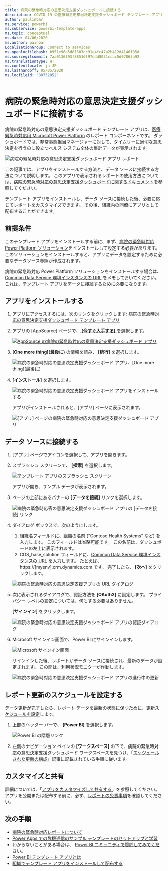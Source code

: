 ```yaml
---
title: 病院の緊急時対応の意思決定支援ダッシュボードに接続する
description: COVID-19 の医療緊急用意思決定支援ダッシュボード テンプレート アプリを取得してインストールする方法、およびデータに接続する方法
author: paulinbar
ms.service: powerbi
ms.subservice: powerbi-template-apps
ms.topic: conceptual
ms.date: 04/06/2020
ms.author: painbar
LocalizationGroup: Connect to services
ms.openlocfilehash: b951e96a5d81603dc91e4fc47a2b412d4140f85d
ms.sourcegitcommit: 7aa0136f93f88516f97ddd8031ccac5d07863b92
ms.translationtype: HT
ms.contentlocale: ja-JP
ms.lasthandoff: 05/05/2020
ms.locfileid: "80752052"
---
```

# <a name="connect-to-the-hospital-emergency-response-decision-support-dashboard"></a>病院の緊急時対応の意思決定支援ダッシュボードに接続する
病院の緊急時対応の意思決定支援ダッシュボード テンプレート アプリは、[医療緊急時対応用 Microsoft Power Platform](https://powerapps.microsoft.com/blog/emergency-response-solution-a-microsoft-power-platform-solution-for-healthcare-emergency-response/) のレポート コンポーネントです。 ダッシュボードでは、非常事態担当マネージャーに対して、タイムリーに適切な意思決定を行うのに役立つヘルス システム全体の集計データが表示されます。

![病院の緊急時対応の意思決定支援ダッシュボード アプリ レポート](media/service-connect-to-health-emergency-response/service-health-emergency-response-app-report.png)

この記事では、アプリをインストールする方法と、データ ソースに接続する方法について説明します。 このアプリで表示されるレポートの使用方法については、[病院の緊急時対応の意思決定支援ダッシュボードに関するドキュメント](https://docs.microsoft.com/powerapps/sample-apps/emergency-response/deploy-configure#view-the-power-bi-dashboard)を参照してください。

テンプレート アプリをインストールし、データ ソースに接続した後、必要に応じてレポートをカスタマイズできます。 その後、組織内の同僚にアプリとして配布することができます。

## <a name="prerequisites"></a>前提条件

このテンプレート アプリをインストールする前に、まず、[病院の緊急時対応 Power Platform ソリューション](https://docs.microsoft.com/powerapps/sample-apps/emergency-response/deploy-configure)をインストールして設定する必要があります。 このソリューションをインストールすると、アプリにデータを設定するために必要なデータソース参照が作成されます。

病院の緊急時対応 Power Platform ソリューションをインストールする場合は、[Common Data Service 環境インスタンスの URL](https://docs.microsoft.com/powerapps/sample-apps/emergency-response/deploy-configure#publish-the-power-bi-dashboard) をメモしておいてください。 これは、テンプレート アプリをデータに接続するために必要になります。

## <a name="install-the-app"></a>アプリをインストールする

1. アプリにアクセスするには、次のリンクをクリックします: [病院の緊急時対応の意思決定支援ダッシュボード テンプレート アプリ](https://appsource.microsoft.com/en-us/product/power-bi/pbi-contentpacks.powerapps_healthcare)

1. アプリの [AppSource] ページで、[ **[今すぐ入手する]** ](https://appsource.microsoft.com/en-us/product/power-bi/pbi-contentpacks.powerapps_healthcare) を選択します。

    [![AppSource の病院の緊急時対応の意思決定支援ダッシュボード アプリ](media/service-connect-to-health-emergency-response/service-health-emergency-response-app-appsource-get-it-now.png)](https://appsource.microsoft.com/en-us/product/power-bi/pbi-contentpacks.powerapps_healthcare)

1. **[One more thing]\(最後に\)** の情報を読み、 **[続行]** を選択します。

    ![病院の緊急時対応の意思決定支援ダッシュボード アプリ、[One more thing]\(最後に\)](media/service-connect-to-health-emergency-response/service-health-emergency-response-1-more-thing.png)

1. **[インストール]** を選択します。 

    ![病院の緊急時対応の意思決定支援ダッシュボード アプリをインストールする](media/service-connect-to-health-emergency-response/service-health-emergency-response-select-install.png)

    アプリがインストールされると、[アプリ] ページに表示されます。

   ![[アプリ] ページの病院の緊急時対応の意思決定支援ダッシュボード アプリ](media/service-connect-to-health-emergency-response/service-health-emergency-response-app-apps-page-icon.png)

## <a name="connect-to-data-sources"></a>データ ソースに接続する

1. [アプリ] ページでアイコンを選択して、アプリを開きます。

1. スプラッシュ スクリーンで、 **[探索]** を選択します。

   ![テンプレート アプリのスプラッシュ スクリーン](media/service-connect-to-health-emergency-response/service-health-emergency-response-app-splash-screen.png)

   アプリが開き、サンプル データが表示されます。

1. ページの上部にあるバナーの **[データを接続]** リンクを選択します。

   ![病院の緊急時応答の意思決定支援ダッシュボード アプリの [データを接続] リンク](media/service-connect-to-health-emergency-response/service-health-emergency-response-app-connect-data.png)

1. ダイアログ ボックスで、次のようにします。
   1. 組織名フィールドに、組織の名前 ("Contoso Health Systems" など) を入力します。 このフィールドは省略可能です。 この名前は、ダッシュボードの左上に表示されます。
   1. CDS_base_solution フィールドに、[Common Data Service 環境インスタンスの URL](https://docs.microsoft.com/powerapps/sample-apps/emergency-response/deploy-configure#publish-the-power-bi-dashboard) を入力します。 たとえば、 https://[myenv].crm.dynamics.com です。 完了したら、 **[次へ]** をクリックします。

   ![病院の緊急時対応の意思決定支援アプリの URL ダイアログ](media/service-connect-to-health-emergency-response/service-health-emergency-response-app-url-dialog.png)

1. 次に表示されるダイアログで、認証方法を **[OAuth2]** に設定します。 プライバシー レベルの設定については、何もする必要はありません。

   **[サインイン]** をクリックします。

   ![病院の緊急時対応の意思決定支援ダッシュボード アプリの認証ダイアログ](media/service-connect-to-health-emergency-response/service-health-emergency-response-app-authentication-dialog.png)

1. Microsoft サインイン画面で、Power BI にサインインします。

   ![Microsoft サインイン画面](media/service-connect-to-health-emergency-response/service-health-emergency-response-app-microsoft-login.png)

   サインインした後、レポートがデータ ソースに接続され、最新のデータが設定されます。 この間は、利用状況モニターが作動します。

   ![病院の緊急時対応の意思決定支援ダッシュボード アプリの進行中の更新](media/service-connect-to-health-emergency-response/service-health-emergency-response-app-refresh-monitor.png)

## <a name="schedule-report-refresh"></a>レポート更新のスケジュールを設定する

データ更新が完了したら、レポート データを最新の状態に保つために、[更新スケジュールを設定](../refresh-scheduled-refresh.md)します。

1. 上部のヘッダー バーで、 **[Power BI]** を選択します。

   ![Power BI の階層リンク](media/service-connect-to-health-emergency-response/service-health-emergency-response-app-powerbi-breadcrumb.png)

1. 左側のナビゲーション ペインの **[ワークスペース]** の下で、病院の緊急時対応の意思決定支援ダッシュボード ワークスペースを見つけ、「[スケジュールされた更新の構成](../refresh-scheduled-refresh.md)」記事に記載されている手順に従います。

## <a name="customize-and-share"></a>カスタマイズと共有

詳細については、「[アプリをカスタマイズして共有する](../service-template-apps-install-distribute.md#customize-and-share-the-app)」を参照してください。 アプリを公開または配布する前に、必ず、[レポートの免責事項](../create-reports/sample-covid-19-us.md#disclaimers)を確認してください。

## <a name="next-steps"></a>次の手順
* [病院の緊急時対応レポートについて](https://docs.microsoft.com/powerapps/sample-apps/emergency-response/deploy-configure#view-the-power-bi-dashboard)
* [Power Apps での危機通信のサンプル テンプレートのセットアップと学習](https://docs.microsoft.com/powerapps/maker/canvas-apps/sample-crisis-communication-app)
* わからないことがある場合は、 [Power BI コミュニティで質問してみてください](https://community.powerbi.com/)。
* [Power BI テンプレート アプリとは](../service-template-apps-overview.md)
* [組織でテンプレート アプリをインストールして配布する](../service-template-apps-install-distribute.md)
